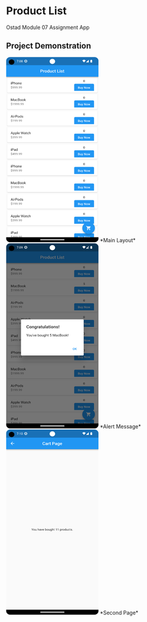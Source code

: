 # Product List

Ostad Module 07 Assignment App

## Project Demonstration

 <img src="screenshot/page01.png" alt="Screenshot 2" width="250" height="500">
*Main Layout*

<img src="screenshot/page02.png" alt="Screenshot 2" width="250" height="500">
*Alert Message*

<img src="screenshot/page03.png" alt="Screenshot 2" width="250" height="500">
*Second Page*